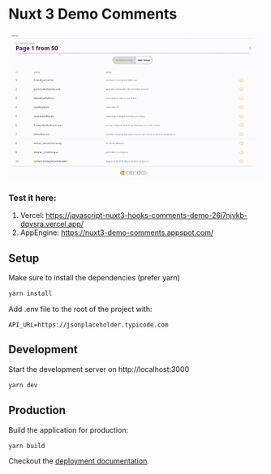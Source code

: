 # Nuxt 3 Demo Comments

![](preview.gif)

### Test it here:

1. Vercel: https://javascript-nuxt3-hooks-comments-demo-26i7njvkb-dqvsra.vercel.app/
2. AppEngine: https://nuxt3-demo-comments.appspot.com/

## Setup

Make sure to install the dependencies (prefer yarn)

```bash
yarn install
```

Add .env file to the root of the project with:

```
API_URL=https://jsonplaceholder.typicode.com
```

## Development

Start the development server on http://localhost:3000

```bash
yarn dev
```

## Production

Build the application for production:

```bash
yarn build
```

Checkout the [deployment documentation](https://v3.nuxtjs.org/docs/deployment).
